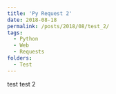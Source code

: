 ```yaml
---
title: 'Py Request 2'
date: 2018-08-18
permalink: /posts/2018/08/test_2/
tags:
  - Python
  - Web
  - Requests
folders:
  - Test
---
```


test test 2